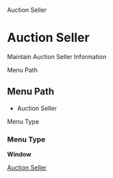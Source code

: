 
Auction Seller
# Auction Seller


Maintain Auction Seller Information

Menu Path
## Menu Path



- Auction Seller

Menu Type
### Menu Type

**Window**


[Auction Seller](../../functional-guide/window/window-auction-seller.md)